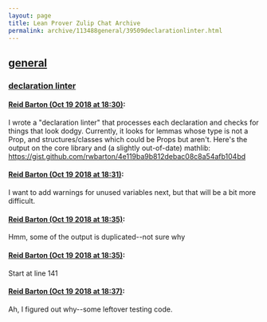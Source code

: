 ```yaml
---
layout: page
title: Lean Prover Zulip Chat Archive 
permalink: archive/113488general/39509declarationlinter.html
---
```


## [general](index.html)
### [declaration linter](39509declarationlinter.html)

#### [Reid Barton (Oct 19 2018 at 18:30)](https://leanprover.zulipchat.com/#narrow/stream/113488-general/topic/declaration%20linter/near/136122617):
I wrote a "declaration linter" that processes each declaration and checks for things that look dodgy.
Currently, it looks for lemmas whose type is not a Prop, and structures/classes which could be Props but aren't.
Here's the output on the core library and (a slightly out-of-date) mathlib: https://gist.github.com/rwbarton/4e119ba9b812debac08c8a54afb104bd

#### [Reid Barton (Oct 19 2018 at 18:31)](https://leanprover.zulipchat.com/#narrow/stream/113488-general/topic/declaration%20linter/near/136122653):
I want to add warnings for unused variables next, but that will be a bit more difficult.

#### [Reid Barton (Oct 19 2018 at 18:35)](https://leanprover.zulipchat.com/#narrow/stream/113488-general/topic/declaration%20linter/near/136122882):
Hmm, some of the output is duplicated--not sure why

#### [Reid Barton (Oct 19 2018 at 18:35)](https://leanprover.zulipchat.com/#narrow/stream/113488-general/topic/declaration%20linter/near/136122893):
Start at line 141

#### [Reid Barton (Oct 19 2018 at 18:37)](https://leanprover.zulipchat.com/#narrow/stream/113488-general/topic/declaration%20linter/near/136122980):
Ah, I figured out why--some leftover testing code.

